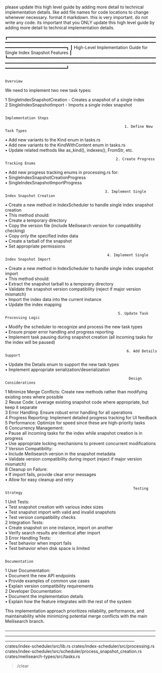 please update this high level guide by adding more detail to technical implementation details.  like add file names for code locations to change whenever necessary.  format it markdown. this is very important.  do not write any code.  its important that you ONLY update this high level guide by adding more detail to technical implementation details.


┏━━━━━━━━━━━━━━━━━━━━━━━━━━━━━━━━━━━━━━━━━━━━━━━━━━━━━━━━━━━━━━━━━━━━━━━━━━━━━━━━━━━━━━━━━━━━━━━━━━━━━━━━━━━━━━━━━━━━━━━━━━━━━━━━━━━━━━━━━━━━━┓
┃                                     High-Level Implementation Guide for Single Index Snapshot Features                                      ┃
┗━━━━━━━━━━━━━━━━━━━━━━━━━━━━━━━━━━━━━━━━━━━━━━━━━━━━━━━━━━━━━━━━━━━━━━━━━━━━━━━━━━━━━━━━━━━━━━━━━━━━━━━━━━━━━━━━━━━━━━━━━━━━━━━━━━━━━━━━━━━━━┛


                                                                   Overview                                                                    

We need to implement two new task types:                                                                                                       

 1 SingleIndexSnapshotCreation - Creates a snapshot of a single index                                                                          
 2 SingleIndexSnapshotImport - Imports a single index snapshot                                                                                 


                                                             Implementation Steps                                                              

                                                           1. Define New Task Types                                                            

 • Add new variants to the Kind enum in tasks.rs                                                                                               
 • Add new variants to the KindWithContent enum in tasks.rs                                                                                    
 • Update related methods like as_kind(), indexes(), FromStr, etc.                                                                             

                                                       2. Create Progress Tracking Enums                                                       

 • Add new progress tracking enums in processing.rs for:                                                                                       
    • SingleIndexSnapshotCreationProgress                                                                                                      
    • SingleIndexSnapshotImportProgress                                                                                                        

                                                  3. Implement Single Index Snapshot Creation                                                  

 • Create a new method in IndexScheduler to handle single index snapshot creation                                                              
 • This method should:                                                                                                                         
    • Create a temporary directory                                                                                                             
    • Copy the version file (include Meilisearch version for compatibility checking)                                                           
    • Copy only the specified index data                                                                                                       
    • Create a tarball of the snapshot                                                                                                         
    • Set appropriate permissions                                                                                                              

                                                   4. Implement Single Index Snapshot Import                                                   

 • Create a new method in IndexScheduler to handle single index snapshot import                                                                
 • This method should:                                                                                                                         
    • Extract the snapshot tarball to a temporary directory                                                                                    
    • Validate the snapshot version compatibility (reject if major version mismatch)                                                           
    • Import the index data into the current instance                                                                                          
    • Update the index mapping                                                                                                                 

                                                        5. Update Task Processing Logic                                                        

 • Modify the scheduler to recognize and process the new task types                                                                            
 • Ensure proper error handling and progress reporting                                                                                         
 • Implement task pausing during snapshot creation (all incoming tasks for the index will be paused)                                           

                                                            6. Add Details Support                                                             

 • Update the Details enum to support the new task types                                                                                       
 • Implement appropriate serialization/deserialization                                                                                         


                                                             Design Considerations                                                             

 1 Minimize Merge Conflicts: Create new methods rather than modifying existing ones where possible                                             
 2 Reuse Code: Leverage existing snapshot code where appropriate, but keep it separate                                                         
 3 Error Handling: Ensure robust error handling for all operations                                                                             
 4 Progress Reporting: Implement detailed progress tracking for UI feedback                                                                    
 5 Performance: Optimize for speed since these are high-priority tasks                                                                         
 6 Concurrency Management:                                                                                                                     
    • Pause all incoming tasks for the index while snapshot creation is in progress                                                            
    • Use appropriate locking mechanisms to prevent concurrent modifications                                                                   
 7 Version Compatibility:                                                                                                                      
    • Include Meilisearch version in the snapshot metadata                                                                                     
    • Validate version compatibility during import (reject if major version mismatch)                                                          
 8 Cleanup on Failure:                                                                                                                         
    • If import fails, provide clear error messages                                                                                            
    • Allow for easy cleanup and retry                                                                                                         


                                                               Testing Strategy                                                                

 1 Unit Tests:                                                                                                                                 
    • Test snapshot creation with various index sizes                                                                                          
    • Test snapshot import with valid and invalid snapshots                                                                                    
    • Test version compatibility checks                                                                                                        
 2 Integration Tests:                                                                                                                          
    • Create snapshot on one instance, import on another                                                                                       
    • Verify search results are identical after import                                                                                         
 3 Error Handling Tests:                                                                                                                       
    • Test behavior when import fails                                                                                                          
    • Test behavior when disk space is limited                                                                                                 


                                                                 Documentation                                                                 

 1 User Documentation:                                                                                                                         
    • Document the new API endpoints                                                                                                           
    • Provide examples of common use cases                                                                                                     
    • Explain version compatibility requirements                                                                                               
 2 Developer Documentation:                                                                                                                    
    • Document the implementation details                                                                                                      
    • Explain how the feature integrates with the rest of the system                                                                           

This implementation approach prioritizes reliability, performance, and maintainability while minimizing potential merge conflicts with the main
Meilisearch branch.                                                                                                                            



───────────────────────────────────────────────────────────────────────────────────────────────────────────────────────────────────────────────
crates/index-scheduler/src/lib.rs                                 crates/index-scheduler/src/processing.rs
crates/index-scheduler/src/scheduler/process_snapshot_creation.rs crates/meilisearch-types/src/tasks.rs                                        
> /clear 